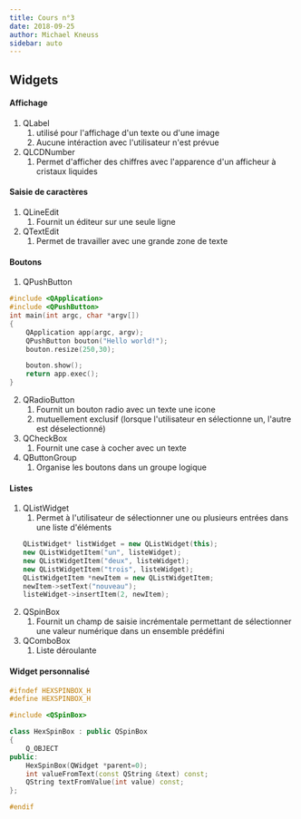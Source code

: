 ```yaml
---
title: Cours n°3
date: 2018-09-25
author: Michael Kneuss
sidebar: auto
---
```


## Widgets
#### Affichage
1. QLabel
   1. utilisé pour l'affichage d'un texte ou d'une image
   2. Aucune intéraction avec l'utilisateur n'est prévue
2. QLCDNumber
   1. Permet d'afficher des chiffres avec l'apparence d'un afficheur à cristaux liquides
#### Saisie de caractères
1. QLineEdit
    1. Fournit un éditeur sur une seule ligne
2. QTextEdit
    1. Permet de travailler avec une grande zone de texte
#### Boutons
1. QPushButton
```c++
#include <QApplication>
#include <QPushButton>
int main(int argc, char *argv[])
{
    QApplication app(argc, argv);
    QPushButton bouton("Hello world!");
    bouton.resize(250,30);

    bouton.show();
    return app.exec();
}
```
2. QRadioButton
    1. Fournit un bouton radio avec un texte une icone
    2. mutuellement exclusif (lorsque l'utilisateur en sélectionne un, l'autre est déselectionné)
3. QCheckBox
    1. Fournit une case à cocher avec un texte
4. QButtonGroup
    1. Organise les boutons dans un groupe logique

#### Listes
1. QListWidget
    1. Permet à l'utilisateur de sélectionner une ou plusieurs entrées dans une liste d'éléments
   ```c++
   QListWidget* listWidget = new QListWidget(this);
   new QListWidgetItem("un", listeWidget);
   new QListWidgetItem("deux", listeWidget);
   new QListWidgetItem("trois", listeWidget);
   QListWidgetItem *newItem = new QListWidgetItem;
   newItem->setText("nouveau");
   listeWidget->insertItem(2, newItem);
   ```
2. QSpinBox
    1. Fournit un champ de saisie incrémentale permettant de sélectionner une valeur numérique dans un ensemble prédéfini
3. QComboBox
    1. Liste déroulante

#### Widget personnalisé
```c++
#ifndef HEXSPINBOX_H
#define HEXSPINBOX_H

#include <QSpinBox>

class HexSpinBox : public QSpinBox
{
    Q_OBJECT
public:
    HexSpinBox(QWidget *parent=0);
    int valueFromText(const QString &text) const;
    QString textFromValue(int value) const;
};

#endif